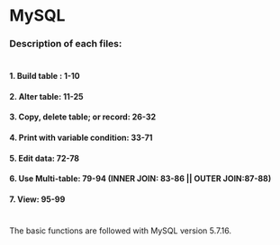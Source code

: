 # MySQL
### Description of each files: 
# 
#### 1. Build table : 1-10
#### 2. Alter table: 11-25
#### 3. Copy, delete table; or record: 26-32
#### 4. Print with variable condition: 33-71
#### 5. Edit data: 72-78
#### 6. Use Multi-table: 79-94 (INNER JOIN: 83-86 || OUTER JOIN:87-88)
#### 7. View: 95-99
# 
The basic functions are followed with MySQL version 5.7.16.

